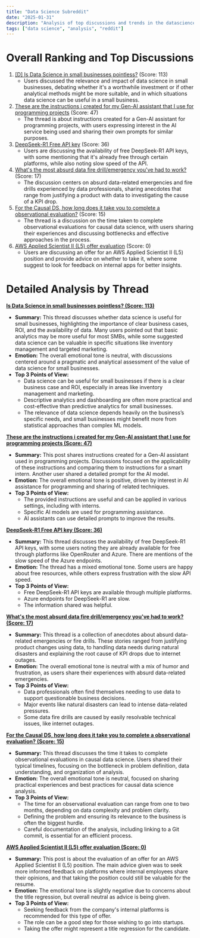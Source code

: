 ```yaml
---
title: "Data Science Subreddit"
date: "2025-01-31"
description: "Analysis of top discussions and trends in the datascience subreddit"
tags: ["data science", "analysis", "reddit"]
---
```


# Overall Ranking and Top Discussions
1.  [[D] Is Data Science in small businesses pointless?](https://www.reddit.com/r/datascience/comments/1idyhdv/is_data_science_in_small_businesses_pointless/) (Score: 113)
    *   Users discussed the relevance and impact of data science in small businesses, debating whether it's a worthwhile investment or if other analytical methods might be more suitable, and in which situations data science can be useful in a small business.
2.  [These are the instructions i created for my Gen-AI assistant that I use for programming projects](https://www.reddit.com/r/datascience/comments/1iea72c/these_are_the_instructions_i_created_for_my_genai/) (Score: 47)
    *   The thread is about instructions created for a Gen-AI assistant for programming projects, with users expressing interest in the AI service being used and sharing their own prompts for similar purposes.
3.  [DeepSeek-R1 Free API key](https://www.reddit.com/r/datascience/comments/1iefenq/deepseekr1_free_api_key/) (Score: 36)
    *   Users are discussing the availability of free DeepSeek-R1 API keys, with some mentioning that it's already free through certain platforms, while also noting slow speed of the API.
4.  [What's the most absurd data fire drill/emergency you've had to work?](https://www.reddit.com/r/datascience/comments/1ie7ari/whats_the_most_absurd_data_fire_drillemergency/) (Score: 17)
    *   The discussion centers on absurd data-related emergencies and fire drills experienced by data professionals, sharing anecdotes that range from justifying a product with data to investigating the cause of a KPI drop.
5.  [For the Causal DS, how long does it take you to complete a observational evaluation?](https://www.reddit.com/r/datascience/comments/1ieitha/for_the_causal_ds_how_long_does_it_take_you_to/) (Score: 15)
    *   The thread is a discussion on the time taken to complete observational evaluations for causal data science, with users sharing their experiences and discussing bottlenecks and effective approaches in the process.
6.  [AWS Applied Scientist II (L5) offer evaluation](https://www.reddit.com/r/datascience/comments/1idzfhq/aws_applied_scientist_ii_l5_offer_evaluation/) (Score: 0)
    *   Users are discussing an offer for an AWS Applied Scientist II (L5) position and provide advice on whether to take it, where some suggest to look for feedback on internal apps for better insights.

# Detailed Analysis by Thread
**[Is Data Science in small businesses pointless? (Score: 113)](https://www.reddit.com/r/datascience/comments/1idyhdv/is_data_science_in_small_businesses_pointless/)**
*   **Summary:** This thread discusses whether data science is useful for small businesses, highlighting the importance of clear business cases, ROI, and the availability of data. Many users pointed out that basic analytics may be more useful for most SMBs, while some suggested data science can be valuable in specific situations like inventory management and targeted marketing.
*   **Emotion:** The overall emotional tone is neutral, with discussions centered around a pragmatic and analytical assessment of the value of data science for small businesses.
*   **Top 3 Points of View:**
    *   Data science can be useful for small businesses if there is a clear business case and ROI, especially in areas like inventory management and marketing.
    *   Descriptive analytics and dashboarding are often more practical and cost-effective than predictive analytics for small businesses.
    *   The relevance of data science depends heavily on the business’s specific needs, and small businesses might benefit more from statistical approaches than complex ML models.

**[These are the instructions i created for my Gen-AI assistant that I use for programming projects (Score: 47)](https://www.reddit.com/r/datascience/comments/1iea72c/these_are_the_instructions_i_created_for_my_genai/)**
*   **Summary:** This post shares instructions created for a Gen-AI assistant used in programming projects. Discussions focused on the applicability of these instructions and comparing them to instructions for a smart intern. Another user shared a detailed prompt for the AI model.
*   **Emotion:** The overall emotional tone is positive, driven by interest in AI assistance for programming and sharing of related techniques.
*   **Top 3 Points of View:**
    *   The provided instructions are useful and can be applied in various settings, including with interns.
    *   Specific AI models are used for programming assistance.
    *   AI assistants can use detailed prompts to improve the results.

**[DeepSeek-R1 Free API key (Score: 36)](https://www.reddit.com/r/datascience/comments/1iefenq/deepseekr1_free_api_key/)**
*   **Summary:** This thread discusses the availability of free DeepSeek-R1 API keys, with some users noting they are already available for free through platforms like OpenRouter and Azure. There are mentions of the slow speed of the Azure endpoints.
*  **Emotion:** The thread has a mixed emotional tone. Some users are happy about free resources, while others express frustration with the slow API speed.
*  **Top 3 Points of View:**
    *   Free DeepSeek-R1 API keys are available through multiple platforms.
    *  Azure endpoints for DeepSeek-R1 are slow.
    *   The information shared was helpful.

**[What's the most absurd data fire drill/emergency you've had to work? (Score: 17)](https://www.reddit.com/r/datascience/comments/1ie7ari/whats_the_most_absurd_data_fire_drillemergency/)**
*   **Summary:** This thread is a collection of anecdotes about absurd data-related emergencies or fire drills. These stories ranged from justifying product changes using data, to handling data needs during natural disasters and explaining the root cause of KPI drops due to internet outages.
*   **Emotion:** The overall emotional tone is neutral with a mix of humor and frustration, as users share their experiences with absurd data-related emergencies.
*   **Top 3 Points of View:**
    *   Data professionals often find themselves needing to use data to support questionable business decisions.
    *   Major events like natural disasters can lead to intense data-related pressures.
    *   Some data fire drills are caused by easily resolvable technical issues, like internet outages.

**[For the Causal DS, how long does it take you to complete a observational evaluation? (Score: 15)](https://www.reddit.com/r/datascience/comments/1ieitha/for_the_causal_ds_how_long_does_it_take_you_to/)**
*   **Summary:** This thread discusses the time it takes to complete observational evaluations in causal data science. Users shared their typical timelines, focusing on the bottleneck in problem definition, data understanding, and organization of analysis.
*   **Emotion:** The overall emotional tone is neutral, focused on sharing practical experiences and best practices for causal data science analysis.
*   **Top 3 Points of View:**
    *   The time for an observational evaluation can range from one to two months, depending on data complexity and problem clarity.
    *   Defining the problem and ensuring its relevance to the business is often the biggest hurdle.
    *   Careful documentation of the analysis, including linking to a Git commit, is essential for an efficient process.

**[AWS Applied Scientist II (L5) offer evaluation (Score: 0)](https://www.reddit.com/r/datascience/comments/1idzfhq/aws_applied_scientist_ii_l5_offer_evaluation/)**
*   **Summary:** This post is about the evaluation of an offer for an AWS Applied Scientist II (L5) position. The main advice given was to seek more informed feedback on platforms where internal employees share their opinions, and that taking the position could still be valuable for the resume.
*   **Emotion:** The emotional tone is slightly negative due to concerns about the title regression, but overall neutral as advice is being given.
*   **Top 3 Points of View:**
    *   Seeking feedback from the company's internal platforms is recommended for this type of offer.
    *  The role can be a good step for those wishing to go into startups.
    *   Taking the offer might represent a title regression for the candidate.
